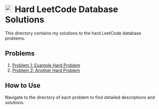 # <img src="https://www.svgrepo.com/show/407314/red-circle.svg" width="25px" height="25px"></img> Hard LeetCode Database Solutions

This directory contains my solutions to the hard LeetCode database problems.

## Problems

1. [Problem 1: Example Hard Problem](Problem1/README.md)
2. [Problem 2: Another Hard Problem](Problem2/README.md)
<!-- Add more problems as needed -->

## How to Use

Navigate to the directory of each problem to find detailed descriptions and solutions.
